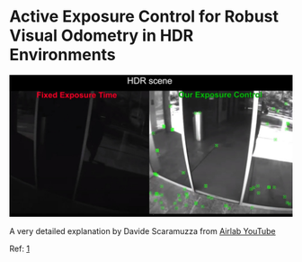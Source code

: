 # Active Exposure Control for Robust Visual Odometry in HDR Environments


<img src="images/active_exposure_control.jpg" alt=""/>


A very detailed explanation by Davide Scaramuzza from [Airlab YouTube](https://youtu.be/3oqTGrnSkrY?t=1692)

Ref: [1](https://www.ifi.uzh.ch/dam/jcr:cc5c71f1-3491-4c7e-9490-bb16278aa75e/ICRA17_Zhang_updated.pdf)



